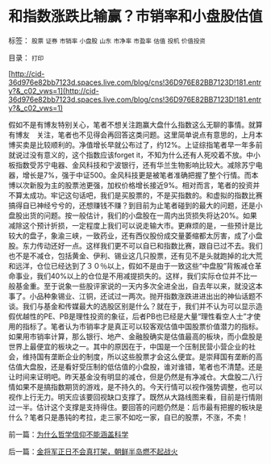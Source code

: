 # 和指数涨跌比输赢？市销率和小盘股估值

标签： `股票` `证券` `市销率` `小盘股` `山东` `市净率` `市盈率` `估值` `投机` `价值投资` 

目录： `打印`

[http://cid-36d976e82bb7123d.spaces.live.com/blog/cns!36D976E82BB7123D!181.entry?&_c02_vws=1](http://cid-36d976e82bb7123d.spaces.live.com/blog/cns!36D976E82BB7123D!181.entry?&_c02_vws=1)



假如不是有博友特别关心，笔者不想关注跑赢大盘什么指数这么无聊的事情。就算有博友　关注，笔者也不见得会再回答这类问题。这里简单说点有意思的，上月本博买卖是比较顺利的。净值增长早就公布过了，约12%。上证综指笔者早一年多前就说过没有意义的，这个指数应该forget
it，不知为什么还有人死咬着不放。中小板指数受苏宁电器、金风科技和宁波银行，还有华兰生物影响比较大。减除苏宁电器，增长是7%，强于中证500。金风科技更是被笔者准确把握了整个行情。而本博以次新股为主的股票池更强，加权价格增长接近9%。相对而言，笔者的投资并不算太成功。牢记这句话吧，我们是买股票的，不是买指数的。和虚拟的指数比赛搞得自已神经兮兮的，还想赚钱不赚？到目前为止笔者碰到的最大的问题，还是小盘股出货的问题。按一般估计，我们的小盘股在一周内出货损失将达20%。如果减除这个预计折损，一定程度上我们可以说走输大市。更麻烦的是，一些预计是比较大的盘子，象渝三峡，一致药业，还有西仪股份成交量萎缩都太厉害，成了小盘股。东力传动还好一点。这样我们更不可以自已和指数比赛，跟自已过不去。我们也不是不减仓，包括黄金、伊利、锡业这几只股票，还有见不是头就跑掉的北大荒和远洋，仓位已经达到了３０％以上，假如不是由于一致这些“中盘股”背叛减仓革命事业，我们40%以上的仓位是不用减提损失的。这样，我们实际仓位并不比一般基金重。至于说象一些股评家说的一天内多次全进全出，自去年以来，就没这本事了。小品种象锡业、江铜，还试过一两次。抛开指数涨跌进进出出的神仙话题不谈。我们与基金和传媒最大的选股区别是什么？就在于，我们并不认为可以显示造假优越性的PE、PB是理性投资的象征，后者PB也已经是大量“理性看空人士”才使用的指标了。笔者认为市销率才是真正可以较客观估值中国股票价值潜力的指标。如果用市销率计算，那么银行、地产、金融股确实是估值最高的板块，而小盘股是世界上最便宜的板块之一。其中的原因在于，中国是一个压制民营小营企业的社会，维持国有垄断企业的制度，所以这些股票才会这么便宜。是崇拜国有垄断的高估值大盘股，还是看好受压制的低估值的小盘股，谁对谁错，笔者也不清楚。还是让时间来证明吧。昨天基金没有明显的减仓，但是仍然是有净减仓。大盘股二八行情如果不是搞指数期货的游戏，是不持久的。今天行情可以视作强势调整，也可以视作上行无力。明天应该要回视缺口支撑了。既然从大路线图来看，目前是行情刚过一半。估计这个支撑是支持得住。要回答的问题仍然是：后市最有把握的板块是什么？笔者只是愚钝的考拉，走三家不如吃一家，自已的股票，不涨，不卖！



前一篇：[为什么哲学信仰不能涵盖科学](../../../2009/6/1/为什么哲学信仰不能涵盖科学.md)

后一篇：[金将军正日不会真打架，朝鲜半岛燃不起战火](../../../2009/6/2/金将军正日不会真打架，朝鲜半岛燃不起战火.md)